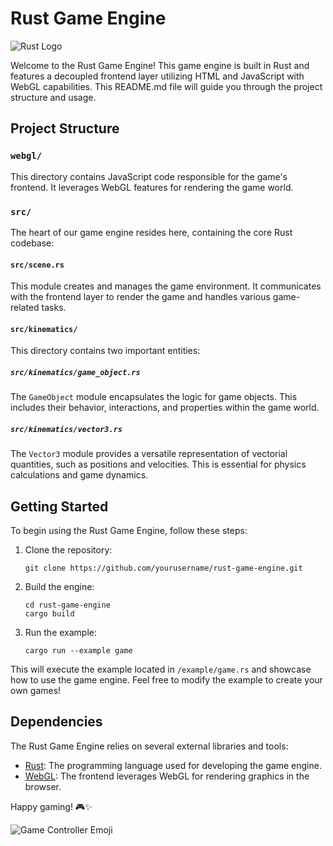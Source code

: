 # Rust Game Engine

![Rust Logo](https://emojipedia-us.s3.dualstack.us-west-1.amazonaws.com/thumbs/160/google/298/hammer-and-wrench_1f6e0.png)

Welcome to the Rust Game Engine! This game engine is built in Rust and features a decoupled frontend layer utilizing HTML and JavaScript with WebGL capabilities. This README.md file will guide you through the project structure and usage.

## Project Structure

### `webgl/`

This directory contains JavaScript code responsible for the game's frontend. It leverages WebGL features for rendering the game world.

### `src/`

The heart of our game engine resides here, containing the core Rust codebase:

#### `src/scene.rs`

This module creates and manages the game environment. It communicates with the frontend layer to render the game and handles various game-related tasks.

#### `src/kinematics/`

This directory contains two important entities:

##### `src/kinematics/game_object.rs`

The `GameObject` module encapsulates the logic for game objects. This includes their behavior, interactions, and properties within the game world.

##### `src/kinematics/vector3.rs`

The `Vector3` module provides a versatile representation of vectorial quantities, such as positions and velocities. This is essential for physics calculations and game dynamics.

## Getting Started

To begin using the Rust Game Engine, follow these steps:

1. Clone the repository:

   ```
   git clone https://github.com/yourusername/rust-game-engine.git
   ```

2. Build the engine:

   ```
   cd rust-game-engine
   cargo build
   ```

3. Run the example:

   ```
   cargo run --example game
   ```

This will execute the example located in `/example/game.rs` and showcase how to use the game engine. Feel free to modify the example to create your own games!

## Dependencies

The Rust Game Engine relies on several external libraries and tools:

- [Rust](https://www.rust-lang.org/): The programming language used for developing the game engine.
- [WebGL](https://developer.mozilla.org/en-US/docs/Web/API/WebGL_API): The frontend leverages WebGL for rendering graphics in the browser.

Happy gaming! 🎮✨

![Game Controller Emoji](https://emojipedia-us.s3.dualstack.us-west-1.amazonaws.com/thumbs/160/google/298/video-game_1f3ae.png)
